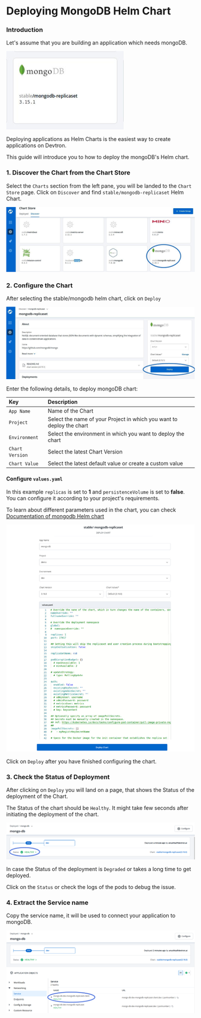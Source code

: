 # Deploying MongoDB Helm Chart

### Introduction

Let's assume that you are building an application which needs mongoDB.

![](../../images/deploy-chart/deploying-mongodb-helm-chart/mongo.jpg)

Deploying applications as Helm Charts is the easiest way to create applications on Devtron.

This guide will introduce you to how to deploy the mongoDB's Helm chart.

### 1. Discover the Chart from the Chart Store

Select the `Charts` section from the left pane, you will be landed to the `Chart Store` page. Click on `Discover` and find `stable/mongodb-replicaset` Helm Chart.

![](../../images/deploy-chart/deploying-mongodb-helm-chart/first.jpg)

### 2. Configure the Chart

After selecting the stable/mongodb helm chart, click on `Deploy`

![](../../images/deploy-chart/deploying-mongodb-helm-chart/second.jpg)

Enter the following details, to deploy mongoDB chart:

| Key | Description |
| :--- | :--- |
| `App Name` | Name of the Chart |
| `Project` | Select the name of your Project in which you want to deploy the chart |
| `Environment` | Select the environment in which you want to deploy the chart |
| `Chart Version` | Select the latest Chart Version |
| `Chart Value` | Select the latest default value or create a custom value |

#### Configure `values.yaml`

In this example `replicas` is set to **1** and `persistenceVolume` is set to **false**. You can configure it according to your project's requirements.

To learn about different parameters used in the chart, you can check [Documentation of mongodb Helm chart](https://hub.helm.sh/charts/bitnami/mongodb)

![](../../images/deploy-chart/deploying-mongodb-helm-chart/mongo1.jpg)

Click on `Deploy` after you have finished configuring the chart.

### 3. Check the Status of Deployment

After clicking on `Deploy` you will land on a page, that shows the Status of the deployment of the Chart.

The Status of the chart should be `Healthy`. It might take few seconds after initiating the deployment of the chart.

![](../../images/deploy-chart/deploying-mongodb-helm-chart/mongo4.png)

In case the Status of the deployment is `Degraded` or takes a long time to get deployed.

Click on the `Status` or check the logs of the pods to debug the issue.

### 4. Extract the Service name

Copy the service name, it will be used to connect your application to mongoDB.

![](../../images/deploy-chart/deploying-mongodb-helm-chart/mongo6.png)

